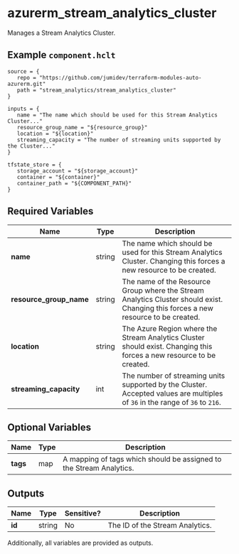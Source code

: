 # azurerm_stream_analytics_cluster

Manages a Stream Analytics Cluster.

## Example `component.hclt`

```hcl
source = {
   repo = "https://github.com/jumidev/terraform-modules-auto-azurerm.git"   
   path = "stream_analytics/stream_analytics_cluster"   
}

inputs = {
   name = "The name which should be used for this Stream Analytics Cluster..."   
   resource_group_name = "${resource_group}"   
   location = "${location}"   
   streaming_capacity = "The number of streaming units supported by the Cluster..."   
}

tfstate_store = {
   storage_account = "${storage_account}"   
   container = "${container}"   
   container_path = "${COMPONENT_PATH}"   
}

```

## Required Variables

| Name | Type |  Description |
| ---- | --------- |  ----------- |
| **name** | string |  The name which should be used for this Stream Analytics Cluster. Changing this forces a new resource to be created. | 
| **resource_group_name** | string |  The name of the Resource Group where the Stream Analytics Cluster should exist. Changing this forces a new resource to be created. | 
| **location** | string |  The Azure Region where the Stream Analytics Cluster should exist. Changing this forces a new resource to be created. | 
| **streaming_capacity** | int |  The number of streaming units supported by the Cluster. Accepted values are multiples of `36` in the range of `36` to `216`. | 

## Optional Variables

| Name | Type |  Description |
| ---- | --------- |  ----------- |
| **tags** | map |  A mapping of tags which should be assigned to the Stream Analytics. | 



## Outputs

| Name | Type | Sensitive? | Description |
| ---- | ---- | --------- | --------- |
| **id** | string | No  | The ID of the Stream Analytics. | 

Additionally, all variables are provided as outputs.
